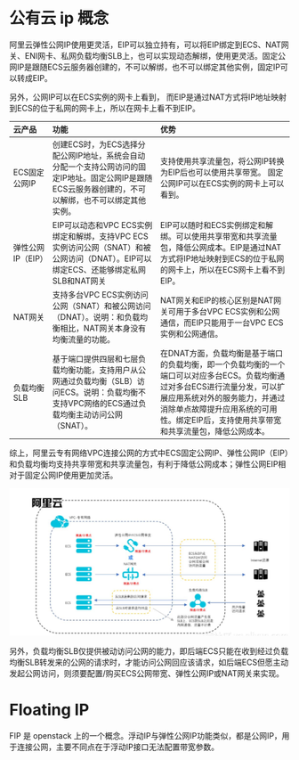# 公有云 ip 概念

阿里云弹性公网IP使用更灵活，EIP可以独立持有，可以将EIP绑定到ECS、NAT网关、ENI网卡、私网负载均衡SLB上，也可以实现动态解绑，使用更灵活。固定公网IP是跟随ECS云服务器创建的，不可以解绑，也不可以绑定其他实例，固定IP可以转成EIP。

另外，公网IP可以在ECS实例的网卡上看到， 而EIP是通过NAT方式将IP地址映射到ECS的位于私网的网卡上，所以在网卡上看不到EIP。

| 云产品 | 功能 | 优势 |
| :--- | :--- | :--- |
| ECS固定公网IP | 创建ECS时，为ECS选择分配公网IP地址，系统会自动分配一个支持公网访问的固定IP地址。固定公网IP是跟随ECS云服务器创建的，不可以解绑，也不可以绑定其他实例。| 支持使用共享流量包，将公网IP转换为EIP后也可以使用共享带宽。 固定公网IP可以在ECS实例的网卡上可以看到。|
| 弹性公网IP（EIP） | EIP可以动态和VPC ECS实例绑定和解绑，支持VPC ECS实例访问公网（SNAT）和被公网访问（DNAT）。EIP可以绑定ECS、还能够绑定私网SLB和NAT网关 | EIP可以随时和ECS实例绑定和解绑。可以使用共享带宽和共享流量包，降低公网成本。EIP是通过NAT方式将IP地址映射到ECS的位于私网的网卡上，所以在ECS网卡上看不到EIP。 |
| NAT网关 | 支持多台VPC ECS实例访问公网（SNAT）和被公网访问（DNAT）。说明：和负载均衡相比，NAT网关本身没有均衡流量的功能。 | NAT网关和EIP的核心区别是NAT网关可用于多台VPC ECS实例和公网通信，而EIP只能用于一台VPC ECS实例和公网通信。 |
| 负载均衡SLB | 基于端口提供四层和七层负载均衡功能，支持用户从公网通过负载均衡（SLB）访问ECS。说明：负载均衡不支持VPC网络的ECS通过负载均衡主动访问公网（SNAT）。 | 在DNAT方面，负载均衡是基于端口的负载均衡，即一个负载均衡的一个端口可以对应多台ECS。负载均衡通过对多台ECS进行流量分发，可以扩展应用系统对外的服务能力，并通过消除单点故障提升应用系统的可用性。绑定EIP后，支持使用共享带宽和共享流量包，降低公网成本。 |

综上，阿里云专有网络VPC连接公网的方式中ECS固定公网IP、弹性公网IP（EIP）和负载均衡均支持共享带宽和共享流量包，有利于降低公网成本；弹性公网EIP相对于固定公网IP使用更加灵活。

![ip_types](pics/ip_types.jpeg)

另外，负载均衡SLB仅提供被动访问公网的能力，即后端ECS只能在收到经过负载均衡SLB转发来的公网的请求时，才能访问公网回应该请求，如后端ECS但愿主动发起公网访问，则须要配置/购买ECS公网带宽、弹性公网IP或NAT网关来实现。

# Floating IP

FIP 是 openstack 上的一个概念。浮动IP与弹性公网IP功能类似，都是公网IP，用于连接公网，主要不同点在于浮动IP接口无法配置带宽参数。
